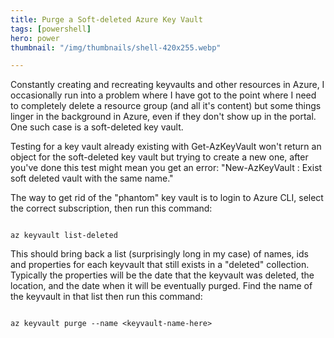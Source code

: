 ```yaml
---
title: Purge a Soft-deleted Azure Key Vault
tags: [powershell]
hero: power
thumbnail: "/img/thumbnails/shell-420x255.webp"

---
```


Constantly creating and recreating keyvaults and other resources in Azure, I occasionally run into a problem where I have got to the point where I need to completely delete a resource group (and
all it's content) but some things linger in the background in Azure, even if they don't show up in the portal. One such case is a soft-deleted key vault.

Testing for a key vault already existing with Get-AzKeyVault won't return an object for the soft-deleted key vault but trying to create a new one, after you've done this test might mean you get
an error: "New-AzKeyVault : Exist soft deleted vault with the same name."

The way to get rid of the "phantom" key vault is to login to Azure CLI, select the correct subscription, then run this command:

```

az keyvault list-deleted

```

This should bring back a list (surprisingly long in my case) of names, ids and properties for each keyvault that still exists in a "deleted" collection. Typically the properties will be the date
that the keyvault was deleted, the location, and the date when it will be eventually purged. Find the name of the keyvault in that list
then run this command:

```

az keyvault purge --name <keyvault-name-here>

```
